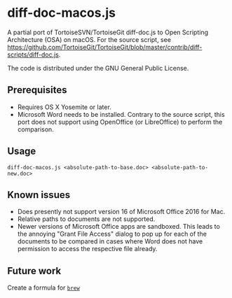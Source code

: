 # diff-doc-macos.js

A partial port of TortoiseSVN/TortoiseGit diff-doc.js to Open Scripting Architecture (OSA) on macOS.
For the source script, see https://github.com/TortoiseGit/TortoiseGit/blob/master/contrib/diff-scripts/diff-doc.js.

The code is distributed under the GNU General Public License. 

## Prerequisites

* Requires OS X Yosemite or later.
* Microsoft Word needs to be installed. Contrary to the source script, this port
does not support using OpenOffice (or LibreOffice) to perform the comparison. 

## Usage 

`diff-doc-macos.js <absolute-path-to-base.doc> <absolute-path-to-new.doc>`

## Known issues

* Does presently not support version 16 of Microsoft Office 2016 for Mac.
* Relative paths to documents are not supported.
* Newer versions of Microsoft Office apps are sandboxed. This leads to the annoying
"Grant File Access" dialog to pop up for each of the documents to be compared in cases
where Word does not have permission to access the respective file already.

## Future work

Create a formula for [`brew`](https://github.com/Homebrew)
